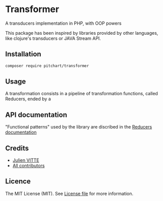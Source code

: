 # Transformer

A transducers implementation in PHP, with OOP powers

This package has been inspired by libraries provided by other languages, like clojure's transducers or JAVA Stream API. 

## Installation

```bash
composer require pitchart/transformer
```

## Usage

A transformation consists in a pipeline of transformation functions, called Reducers, ended by a 


## API documentation

"Functional patterns" used by the library are discribed in the [Reducers documentation](docs/Reducers.md)

## Credits

- [Julien VITTE](https://github.com/pitchart)
- [All contributors](../../contributors)

## Licence

The MIT License (MIT). See [License file](LICENCE.md) for more information.